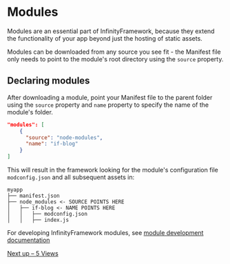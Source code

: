 # Modules

Modules are an essential part of InfinityFramework, because they extend the functionality of your app beyond just the hosting of static assets.

Modules can be downloaded from any source you see fit - the Manifest file only needs to point to the module's root directory using the `source` property.

## Declaring modules

After downloading a module, point your Manifest file to the parent folder using the `source` property and `name` property to specify the name of the module's folder.

```json
"modules": [
    {
      "source": "node-modules",
      "name": "if-blog"
    }
]
```

This will result in the framework looking for the module's configuration file `modconfig.json` and all subsequent assets in:

```
myapp
├── manifest.json
├── node_modules <- SOURCE POINTS HERE
│   ├── if-blog <- NAME POINTS HERE
│   │   ├── modconfig.json
│   │   ├── index.js
```

For developing InfinityFramework modules, see [module development documentation]()

[Next up – 5 Views]()
